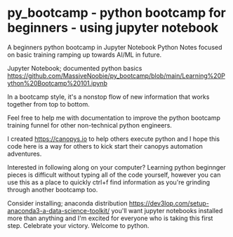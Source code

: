 # py_bootcamp - python bootcamp for beginners - using jupyter notebook
A beginners python bootcamp in Jupyter Notebook Python Notes focused on basic training ramping up towards AI/ML in future. 


Jupyter Notebook; documented python basics
https://github.com/MassiveNoobie/py_bootcamp/blob/main/Learning%20Python%20Bootcamp%20101.ipynb

In a bootcamp style, it's a nonstop flow of new information that works together from top to bottom.

Feel free to help me with documentation to improve the python bootcamp training funnel for other non-technical python engineers.

I created https://canopys.io to help others execute python and I hope this code here is a way for others to kick start their canopys automation adventures.

Interested in following along on your computer? Learning python beginnger pieces is difficult without typing all of the code yourself, however you can use this as a place to quickly ctrl+f find information as you're grinding through another bootcamp too.

Consider installing; anaconda distribution https://dev3lop.com/setup-anaconda3-a-data-science-toolkit/ you'll want jupyter notebooks installed more than anything and I'm excited for everyone who is taking this first step. Celebrate your victory. Welcome to python.
